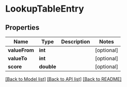 # LookupTableEntry

## Properties
Name | Type | Description | Notes
------------ | ------------- | ------------- | -------------
**valueFrom** | **int** |  | [optional] 
**valueTo** | **int** |  | [optional] 
**score** | **double** |  | [optional] 

[[Back to Model list]](../../README.md#documentation-for-models) [[Back to API list]](../../README.md#documentation-for-api-endpoints) [[Back to README]](../../README.md)

